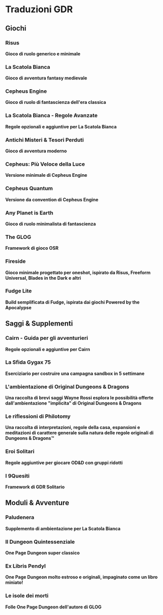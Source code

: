 # Traduzioni GDR

## Giochi

<div class="card">
  <h3>Risus</h3>
  <p><b>Gioco di ruolo generico e minimale</b></p>
  <a href="https://zeruhur.itch.io/risus-il-qualsiasi-gdr/"><span class="card-link-spanner"></span></a>
</div>

<div class="card">
  <h3>La Scatola Bianca</h3>
  <p><b>Gioco di avventura fantasy medievale</b></p>
  <a href="https://ita-translation-alliance.itch.io/la-scatola-bianca/"><span class="card-link-spanner"></span></a>
</div>

<div class="card">
  <h3>Cepheus Engine</h3>
  <p><b>Gioco di ruolo di fantascienza dell'era classica</b></p>
  <a href="https://ita-translation-alliance.itch.io/cepheus-engine/"><span class="card-link-spanner"></span></a>
</div>

<div class="card">
  <h3>La Scatola Bianca - Regole Avanzate</h3>
  <p><b>Regole opzionali e aggiuntive per La Scatola Bianca</b></p>
  <a href="https://ita-translation-alliance.itch.io/la-scatola-bianca-regole-avanzate/"><span class="card-link-spanner"></span></a>
</div>

<div class="card">
  <h3>Antichi Misteri & Tesori Perduti</h3>
  <p><b>Gioco di avventura moderno</b></p>
  <a href="https://ita-translation-alliance.itch.io/antichi-misteri-tesori-perduti/"><span class="card-link-spanner"></span></a>
</div>

<div class="card">
  <h3>Cepheus: Più Veloce della Luce</h3>
  <p><b>Versione minimale di Cepheus Engine</b></p>
  <a href="https://ita-translation-alliance.itch.io/cepheus-pvl/"><span class="card-link-spanner"></span></a>
</div>

<div class="card">
  <h3>Cepheus Quantum</h3>
  <p><b>Versione da convention di Cepheus Engine</b></p>
  <a href="https://ita-translation-alliance.itch.io/cepheus-quantum/"><span class="card-link-spanner"></span></a>
</div>

<div class="card">
  <h3>Any Planet is Earth</h3>
  <p><b>Gioco di ruolo minimalista di fantascienza</b></p>
  <a href="https://ita-translation-alliance.itch.io/any-planet-is-earth/"><span class="card-link-spanner"></span></a>
</div>

<div class="card">
  <h3>The GLOG</h3>
  <p><b>Framework di gioco OSR</b></p>
  <a href="https://ita-translation-alliance.itch.io/the-glog-ita/"><span class="card-link-spanner"></span></a>
</div>

<div class="card">
  <h3>Fireside</h3>
  <p><b>Gioco minimale progettato per oneshot, ispirato da Risus, Freeform Universal, Blades in the Dark e altri</b></p>
  <a href="https://zeruhur.space/fireside/"><span class="card-link-spanner"></span></a>
</div>

<div class="card">
  <h3>Fudge Lite</h3>
  <p><b>Build semplificata di Fudge, ispirata dai giochi Powered by the Apocalypse</b></p>
  <a href="https://zeruhur.space/fudgelite/"><span class="card-link-spanner"></span></a>
</div>

## Saggi & Supplementi

<div class="card">
  <h3>Cairn - Guida per gli avventurieri</h3>
  <p><b>Regole opzionali e aggiuntive per Cairn</b></p>
  <a href="https://ita-translation-alliance.itch.io/cairn-guida-per-avventurieri/"><span class="card-link-spanner"></span></a>
</div>

<div class="card">
  <h3>La Sfida Gygax 75</h3>
  <p><b>Eserciziario per costruire una campagna sandbox in 5 settimane</b></p>
  <a href="https://ita-translation-alliance.itch.io/la-sfida-gygax-75/"><span class="card-link-spanner"></span></a>
</div>

<div class="card">
  <h3>L'ambientazione di Original Dungeons & Dragons</h3>
  <p><b>Una raccolta di brevi saggi Wayne Rossi esplora le possibilità offerte dall'ambientazione "implicita" di Original Dungeons & Dragons</b></p>
  <a href="https://ita-translation-alliance.itch.io/lambientazione-di-original-dungeons-dragons/"><span class="card-link-spanner"></span></a>
</div>

<div class="card">
  <h3>Le riflessioni di Philotomy</h3>
  <p><b>Una raccolta di interpretazioni, regole della casa, espansioni e meditazioni di carattere generale sulla natura delle regole originali di Dungeons & Dragons™</b></p>
  <a href="https://ita-translation-alliance.itch.io/le-riflessioni-di-philotomy/"><span class="card-link-spanner"></span></a>
</div>

<div class="card">
  <h3>Eroi Solitari</h3>
  <p><b>Regole aggiuntive per giocare OD&D con gruppi ridotti</b></p>
  <a href="https://ita-translation-alliance.itch.io/eroi-solitari/"><span class="card-link-spanner"></span></a>
</div>

<div class="card">
  <h3>I 9Quesiti</h3>
  <p><b>Framework di GDR Solitario</b></p>
  <a href="https://zeruhur.itch.io/i-9quesiti/"><span class="card-link-spanner"></span></a>
</div>

## Moduli & Avventure

<div class="card">
  <h3>Paludenera</h3>
  <p><b>Supplemento di ambientazione per La Scatola Bianca</b></p>
  <a href="https://ita-translation-alliance.itch.io/paludenera/"><span class="card-link-spanner"></span></a>
</div>

<div class="card">
  <h3>Il Dungeon Quintessenziale</h3>
  <p><b>One Page Dungeon super classico</b></p>
  <a href="https://ita-translation-alliance.itch.io/il-dungeon-quintessenziale/"><span class="card-link-spanner"></span></a>
</div>

<div class="card">
  <h3>Ex Libris Pendyl</h3>
  <p><b>One Page Dungeon molto estroso e originali, impaginato come un libro miniato!</b></p>
  <a href="https://ita-translation-alliance.itch.io/ex-libri-pendyl/"><span class="card-link-spanner"></span></a>
</div>

<div class="card">
  <h3>Le isole dei morti</h3>
  <p><b>Folle One Page Dungeon dell'autore di GLOG</b></p>
  <a href="https://ita-translation-alliance.itch.io/le-isole-dei-morti/"><span class="card-link-spanner"></span></a>
</div>
